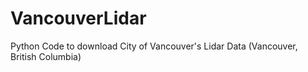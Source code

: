 # VancouverLidar
Python Code to download City of Vancouver's Lidar Data (Vancouver, British Columbia)

